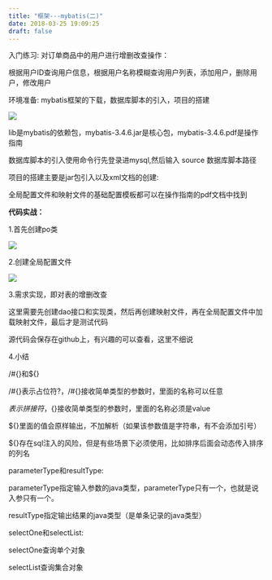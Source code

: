 ```yaml
---
title: "框架---mybatis(二)"
date: 2018-03-25 19:09:25
draft: false
---
```

入门练习: 对订单商品中的用户进行增删改查操作：

根据用户ID查询用户信息，根据用户名称模糊查询用户列表，添加用户，删除用户，修改用户

环境准备: mybatis框架的下载，数据库脚本的引入，项目的搭建

![](https://img-blog.csdn.net/20180325185942245)

lib是mybatis的依赖包，mybatis-3.4.6.jar是核心包，mybatis-3.4.6.pdf是操作指南

数据库脚本的引入使用命令行先登录进mysql,然后输入 source 数据库脚本路径

项目的搭建主要是jar包引入以及xml文档的创建:

全局配置文件和映射文件的基础配置模板都可以在操作指南的pdf文档中找到

**代码实战：**

1.首先创建po类

![](https://img-blog.csdn.net/20180326082856407)

2.创建全局配置文件

![](https://img-blog.csdn.net/20180326083126825)

3.需求实现，即对表的增删改查

这里需要先创建dao接口和实现类，然后再创建映射文件，再在全局配置文件中加载映射文件，最后才是测试代码

源代码会保存在github上，有兴趣的可以查看，这里不细说

4.小结

/#{}和${}

/#{}表示占位符?，/#{}接收简单类型的参数时，里面的名称可以任意

${}表示拼接符，${}接收简单类型的参数时，里面的名称必须是value

${}里面的值会原样输出，不加解析（如果该参数值是字符串，有不会添加引号）

${}存在sql注入的风险，但是有些场景下必须使用，比如排序后面会动态传入排序的列名

parameterType和resultType:

parameterType指定输入参数的java类型，parameterType只有一个，也就是说入参只有一个。

resultType指定输出结果的java类型（是单条记录的java类型）

selectOne和selectList:

selectOne查询单个对象

selectList查询集合对象